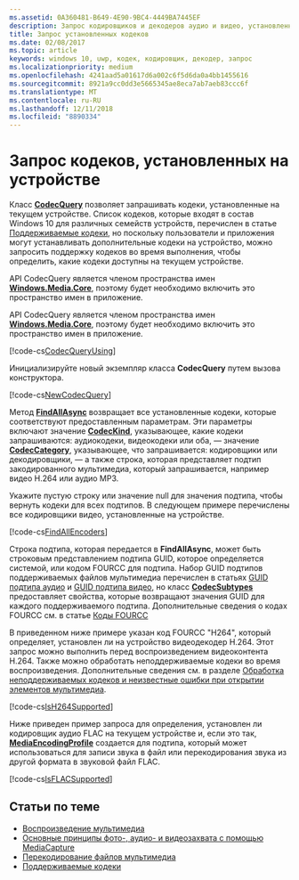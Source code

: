 ```yaml
---
ms.assetid: 0A360481-B649-4E90-9BC4-4449BA7445EF
description: Запрос кодировщиков и декодеров аудио и видео, установленных на устройстве.
title: Запрос установленных кодеков
ms.date: 02/08/2017
ms.topic: article
keywords: windows 10, uwp, кодек, кодировщик, декодер, запрос
ms.localizationpriority: medium
ms.openlocfilehash: 4241aad5a01617d6a002c6f5d6da0a4bb1455616
ms.sourcegitcommit: 8921a9cc0dd3e5665345ae8eca7ab7aeb83ccc6f
ms.translationtype: MT
ms.contentlocale: ru-RU
ms.lasthandoff: 12/11/2018
ms.locfileid: "8890334"
---
```

# <a name="query-for-codecs-installed-on-a-device"></a>Запрос кодеков, установленных на устройстве
Класс **[CodecQuery](https://docs.microsoft.com/uwp/api/windows.media.core.codecquery)** позволяет запрашивать кодеки, установленные на текущем устройстве. Список кодеков, которые входят в состав Windows 10 для различных семейств устройств, перечислен в статье [Поддерживаемые кодеки](supported-codecs.md), но поскольку пользователи и приложения могут устанавливать дополнительные кодеки на устройство, можно запросить поддержку кодеков во время выполнения, чтобы определить, какие кодеки доступны на текущем устройстве.

API CodecQuery является членом пространства имен **[Windows.Media.Core](https://docs.microsoft.com/uwp/api/windows.media.core)**, поэтому будет необходимо включить это пространство имен в приложение.

API CodecQuery является членом пространства имен **[Windows.Media.Core](https://docs.microsoft.com/uwp/api/windows.media.core)**, поэтому будет необходимо включить это пространство имен в приложение.

[!code-cs[CodecQueryUsing](./code/TranscodeWin10/cs/MainPage.xaml.cs#SnippetCodecQueryUsing)]

Инициализируйте новый экземпляр класса **CodecQuery** путем вызова конструктора.

[!code-cs[NewCodecQuery](./code/TranscodeWin10/cs/MainPage.xaml.cs#SnippetNewCodecQuery)]

Метод **[FindAllAsync](https://docs.microsoft.com/uwp/api/windows.media.core.codecquery.findallasync)** возвращает все установленные кодеки, которые соответствуют предоставленным параметрам. Эти параметры включают значение **[CodecKind](https://docs.microsoft.com/uwp/api/windows.media.core.codeckind)**, указывающее, какие кодеки запрашиваются: аудиокодеки, видеокодеки или оба, — значение **[CodecCategory](https://docs.microsoft.com/uwp/api/windows.media.core.codeccategory)**, указывающее, что запрашивается: кодировщики или декодировщики, — а также строка, которая представляет подтип закодированного мультимедиа, который запрашивается, например видео H.264 или аудио MP3.

Укажите пустую строку или значение null для значения подтипа, чтобы вернуть кодеки для всех подтипов. В следующем примере перечислены все кодировщики видео, установленные на устройстве.

[!code-cs[FindAllEncoders](./code/TranscodeWin10/cs/MainPage.xaml.cs#SnippetFindAllEncoders)]

Строка подтипа, которая передается в **FindAllAsync**, может быть строковым представлением подтипа GUID, которое определяется системой, или кодом FOURCC для подтипа. Набор GUID подтипов поддерживаемых файлов мультимедиа перечислен в статьях [GUID подтипа аудио](https://msdn.microsoft.com/library/windows/desktop/aa372553(v=vs.85).aspx) и [GUID подтипа видео](https://msdn.microsoft.com/library/windows/desktop/aa370819(v=vs.85).aspx), но класс **[CodecSubtypes](https://docs.microsoft.com/uwp/api/windows.media.core.codecsubtypes)** предоставляет свойства, которые возвращают значения GUID для каждого поддерживаемого подтипа. Дополнительные сведения о кодах FOURCC см. в статье [Коды FOURCC](https://msdn.microsoft.com/library/windows/desktop/dd375802(v=vs.85).aspx) 

В приведенном ниже примере указан код FOURCC "H264", который определяет, установлен ли на устройство видеодекодер H.264. Этот запрос можно выполнить перед воспроизведением видеоконтента H.264. Также можно обработать неподдерживаемые кодеки во время воспроизведения. Дополнительные сведения см. в разделе [Обработка неподдерживаемых кодеков и неизвестные ошибки при открытии элементов мультимедиа](https://docs.microsoft.com/windows/uwp/audio-video-camera/media-playback-with-mediasource#handle-unsupported-codecs-and-unknown-errors-when-opening-media-items).

[!code-cs[IsH264Supported](./code/TranscodeWin10/cs/MainPage.xaml.cs#SnippetIsH264Supported)]

Ниже приведен пример запроса для определения, установлен ли кодировщик аудио FLAC на текущем устройстве и, если это так, **[MediaEncodingProfile](https://docs.microsoft.com/uwp/api/Windows.Media.MediaProperties.MediaEncodingProfile)** создается для подтипа, который может использоваться для записи звука в файл или перекодирования звука из другой формата в звуковой файл FLAC.

[!code-cs[IsFLACSupported](./code/TranscodeWin10/cs/MainPage.xaml.cs#SnippetIsFLACSupported)]

## <a name="related-topics"></a>Статьи по теме

* [Воспроизведение мультимедиа](media-playback.md)
* [Основные принципы фото-, аудио- и видеозахвата с помощью MediaCapture](basic-photo-video-and-audio-capture-with-MediaCapture.md)
* [Перекодирование файлов мультимедиа](transcode-media-files.md)
* [Поддерживаемые кодеки](supported-codecs.md)
 

 




